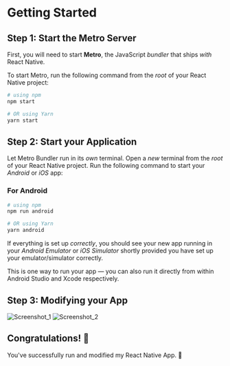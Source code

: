 
# Getting Started

## Step 1: Start the Metro Server

First, you will need to start **Metro**, the JavaScript _bundler_ that ships _with_ React Native.

To start Metro, run the following command from the _root_ of your React Native project:

```bash
# using npm
npm start

# OR using Yarn
yarn start
```

## Step 2: Start your Application

Let Metro Bundler run in its _own_ terminal. Open a _new_ terminal from the _root_ of your React Native project. Run the following command to start your _Android_ or _iOS_ app:

### For Android

```bash
# using npm
npm run android

# OR using Yarn
yarn android
```

If everything is set up _correctly_, you should see your new app running in your _Android Emulator_ or _iOS Simulator_ shortly provided you have set up your emulator/simulator correctly.

This is one way to run your app — you can also run it directly from within Android Studio and Xcode respectively.

## Step 3: Modifying your App

![Screenshot_1](https://github.com/MitinDmytro/WhosRiddleApp/assets/59180806/18f96969-045b-41bd-b0bb-e7726d683759)
![Screenshot_2](https://github.com/MitinDmytro/WhosRiddleApp/assets/59180806/0a194226-9825-4982-abbb-eb2997c805ca)


## Congratulations! :tada:

You've successfully run and modified my React Native App. :partying_face:
